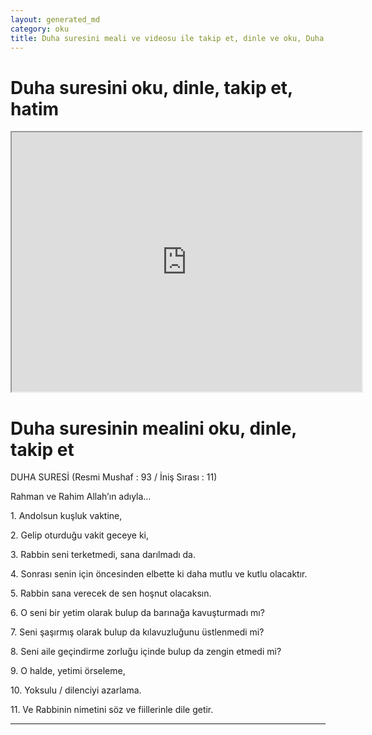 ```yaml
---
layout: generated_md
category: oku
title: Duha suresini meali ve videosu ile takip et, dinle ve oku, Duha dinle, Duha meali, hatim dinle, hatim yap.
---
```


<div class="container">
  <div class="row">
    <div class="col-lg-12">
      <h1>Duha suresini oku, dinle, takip et, hatim</h1>
      <div class="div-youtube-embed">
        <iframe width="560" height="415" src="https://www.youtube.com/embed/">frameborder="0" allowfullscreen></iframe>
      </div>
    </div>
  </div>

  <div class="row">
    <div class="col-lg-12">
      <h1>Duha suresinin mealini oku, dinle, takip et</h1>
      <div><p></p><p></p><p>DUHA SURESİ (Resmi Mushaf : 93 / İniş Sırası : 11)</p><p>Rahman ve Rahim Allah’ın adıyla…</p><p></p><p></p><p>1. Andolsun kuşluk vaktine,</p><p></p><p></p><p>2. Gelip oturduğu vakit geceye ki,</p><p></p><p></p><p>3. Rabbin seni terketmedi, sana darılmadı da.</p><p></p><p></p><p>4. Sonrası senin için öncesinden elbette ki daha mutlu ve kutlu olacaktır.</p><p></p><p></p><p>5. Rabbin sana verecek de sen hoşnut olacaksın.</p><p></p><p></p><p>6. O seni bir yetim olarak bulup da barınağa kavuşturmadı mı?</p><p></p><p></p><p>7. Seni şaşırmış olarak bulup da kılavuzluğunu üstlenmedi mi?</p><p></p><p></p><p>8. Seni aile geçindirme zorluğu içinde bulup da zengin etmedi mi?</p><p></p><p></p><p>9. O halde, yetimi örseleme,</p><p></p><p></p><p>10. Yoksulu / dilenciyi azarlama.</p><p></p><p></p><p>11. Ve Rabbinin nimetini söz ve fiillerinle dile getir.</p><p></p><p></p></div>
    </div>
  </div>
</div>
<hr />